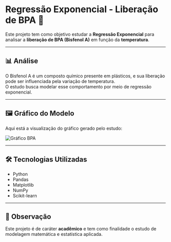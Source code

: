 # Regressão Exponencial - Liberação de BPA 🔬

Este projeto tem como objetivo estudar a **Regressão Exponencial** para analisar a **liberação de BPA (Bisfenol A)** em função da **temperatura**.

---

## 📊 Análise
O Bisfenol A é um composto químico presente em plásticos, e sua liberação pode ser influenciada pela variação de temperatura.  
O estudo busca modelar esse comportamento por meio de regressão exponencial.

---

## 🖼️ Gráfico do Modelo
Aqui está a visualização do gráfico gerado pelo estudo:

![Gráfico BPA](images/grafico_bpa.png)



---

## 🛠️ Tecnologias Utilizadas
- Python  
- Pandas  
- Matplotlib  
- NumPy  
- Scikit-learn  

---

## 📌 Observação
Este projeto é de caráter **acadêmico** e tem como finalidade o estudo de modelagem matemática e estatística aplicada.
